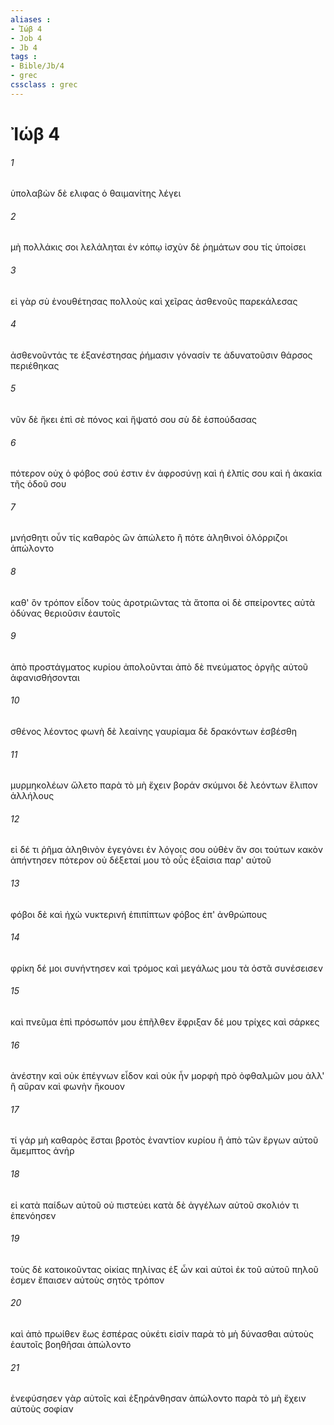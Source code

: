 ```yaml
---
aliases : 
- Ἰώβ 4
- Job 4
- Jb 4
tags : 
- Bible/Jb/4
- grec
cssclass : grec
---
```


# Ἰώβ 4

###### 1
ὑπολαβὼν δὲ ελιφας ὁ θαιμανίτης λέγει
###### 2
μὴ πολλάκις σοι λελάληται ἐν κόπῳ ἰσχὺν δὲ ῥημάτων σου τίς ὑποίσει
###### 3
εἰ γὰρ σὺ ἐνουθέτησας πολλοὺς καὶ χεῖρας ἀσθενοῦς παρεκάλεσας
###### 4
ἀσθενοῦντάς τε ἐξανέστησας ῥήμασιν γόνασίν τε ἀδυνατοῦσιν θάρσος περιέθηκας
###### 5
νῦν δὲ ἥκει ἐπὶ σὲ πόνος καὶ ἥψατό σου σὺ δὲ ἐσπούδασας
###### 6
πότερον οὐχ ὁ φόβος σού ἐστιν ἐν ἀφροσύνῃ καὶ ἡ ἐλπίς σου καὶ ἡ ἀκακία τῆς ὁδοῦ σου
###### 7
μνήσθητι οὖν τίς καθαρὸς ὢν ἀπώλετο ἢ πότε ἀληθινοὶ ὁλόρριζοι ἀπώλοντο
###### 8
καθ' ὃν τρόπον εἶδον τοὺς ἀροτριῶντας τὰ ἄτοπα οἱ δὲ σπείροντες αὐτὰ ὀδύνας θεριοῦσιν ἑαυτοῖς
###### 9
ἀπὸ προστάγματος κυρίου ἀπολοῦνται ἀπὸ δὲ πνεύματος ὀργῆς αὐτοῦ ἀφανισθήσονται
###### 10
σθένος λέοντος φωνὴ δὲ λεαίνης γαυρίαμα δὲ δρακόντων ἐσβέσθη
###### 11
μυρμηκολέων ὤλετο παρὰ τὸ μὴ ἔχειν βοράν σκύμνοι δὲ λεόντων ἔλιπον ἀλλήλους
###### 12
εἰ δέ τι ῥῆμα ἀληθινὸν ἐγεγόνει ἐν λόγοις σου οὐθὲν ἄν σοι τούτων κακὸν ἀπήντησεν πότερον οὐ δέξεταί μου τὸ οὖς ἐξαίσια παρ' αὐτοῦ
###### 13
φόβοι δὲ καὶ ἠχὼ νυκτερινή ἐπιπίπτων φόβος ἐπ' ἀνθρώπους
###### 14
φρίκη δέ μοι συνήντησεν καὶ τρόμος καὶ μεγάλως μου τὰ ὀστᾶ συνέσεισεν
###### 15
καὶ πνεῦμα ἐπὶ πρόσωπόν μου ἐπῆλθεν ἔφριξαν δέ μου τρίχες καὶ σάρκες
###### 16
ἀνέστην καὶ οὐκ ἐπέγνων εἶδον καὶ οὐκ ἦν μορφὴ πρὸ ὀφθαλμῶν μου ἀλλ' ἢ αὔραν καὶ φωνὴν ἤκουον
###### 17
τί γάρ μὴ καθαρὸς ἔσται βροτὸς ἐναντίον κυρίου ἢ ἀπὸ τῶν ἔργων αὐτοῦ ἄμεμπτος ἀνήρ
###### 18
εἰ κατὰ παίδων αὐτοῦ οὐ πιστεύει κατὰ δὲ ἀγγέλων αὐτοῦ σκολιόν τι ἐπενόησεν
###### 19
τοὺς δὲ κατοικοῦντας οἰκίας πηλίνας ἐξ ὧν καὶ αὐτοὶ ἐκ τοῦ αὐτοῦ πηλοῦ ἐσμεν ἔπαισεν αὐτοὺς σητὸς τρόπον
###### 20
καὶ ἀπὸ πρωίθεν ἕως ἑσπέρας οὐκέτι εἰσίν παρὰ τὸ μὴ δύνασθαι αὐτοὺς ἑαυτοῖς βοηθῆσαι ἀπώλοντο
###### 21
ἐνεφύσησεν γὰρ αὐτοῖς καὶ ἐξηράνθησαν ἀπώλοντο παρὰ τὸ μὴ ἔχειν αὐτοὺς σοφίαν
